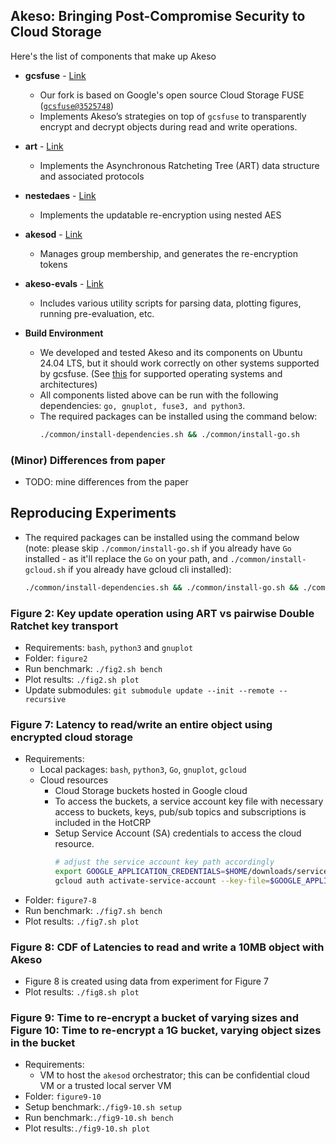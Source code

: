 ## Akeso: Bringing Post-Compromise Security to Cloud Storage

Here's the list of components that make up Akeso
- **gcsfuse** - [Link](https://github.com/etclab/gcsfuse)
  - Our fork is based on Google's open source Cloud Storage FUSE 
  ([`gcsfuse@3525748`](https://github.com/etclab/gcsfuse/commit/3525748)) 
  - Implements Akeso’s strategies on top of `gcsfuse` to transparently encrypt 
  and decrypt objects during read and write operations.
- **art** - [Link](https://github.com/etclab/art)
  - Implements the Asynchronous Ratcheting Tree (ART) data structure and 
  associated protocols
- **nestedaes** - [Link](https://github.com/etclab/nestedaes)
  - Implements the updatable re-encryption using nested AES
- **akesod** - [Link](./akesod/)
  - Manages group membership, and generates the re-encryption tokens
- **akeso-evals** - [Link](https://github.com/etclab/akeso-evals)
  - Includes various utility scripts for parsing data, plotting figures, 
  running pre-evaluation, etc. 

- **Build Environment**
  - We developed and tested Akeso and its components on Ubuntu 24.04 LTS, but it should work correctly on other systems supported by gcsfuse. (See [this](https://cloud.google.com/storage/docs/cloud-storage-fuse/overview#frameworks-os-architectures) for supported operating systems and architectures)
  - All components listed above can be run with the following dependencies: `go, gnuplot, fuse3, and python3`. 
  - The required packages can be installed using the command below: 
    ```bash
    ./common/install-dependencies.sh && ./common/install-go.sh
    ```

### (Minor) Differences from paper
- TODO: mine differences from the paper


## Reproducing Experiments
- The required packages can be installed using the command below (note: please skip `./common/install-go.sh` if you already have `Go` installed - as it'll replace the `Go` on your path, and `./common/install-gcloud.sh` if you already have gcloud cli installed):
  ```bash
  ./common/install-dependencies.sh && ./common/install-go.sh && ./common/install-gcloud.sh && source ~/.bashrc
  ``` 

### Figure 2: Key update operation using ART vs pairwise Double Ratchet key transport
- Requirements: `bash`, `python3` and `gnuplot`
- Folder: `figure2`
- Run benchmark: `./fig2.sh bench`
- Plot results: `./fig2.sh plot`
- Update submodules: `git submodule update --init --remote --recursive`

### Figure 7: Latency to read/write an entire object using encrypted cloud storage
- Requirements: 
    - Local packages: `bash`, `python3`, `Go`, `gnuplot`, `gcloud`
    - Cloud resources
      - Cloud Storage buckets hosted in Google cloud
      - To access the buckets, a service account key file with necessary access to buckets, keys, pub/sub topics and subscriptions is included in the HotCRP
      - Setup Service Account (SA) credentials to access the cloud resource.
        ```bash
        # adjust the service account key path accordingly
        export GOOGLE_APPLICATION_CREDENTIALS=$HOME/downloads/serviceAccount-ae-pets25-alice.json
        gcloud auth activate-service-account --key-file=$GOOGLE_APPLICATION_CREDENTIALS
        ```
- Folder: `figure7-8`
- Run benchmark: `./fig7.sh bench`
- Plot results: `./fig7.sh plot`

### Figure 8: CDF of Latencies to read and write a 10MB object with Akeso
- Figure 8 is created using data from experiment for Figure 7
- Plot results: `./fig8.sh plot`

### Figure 9: Time to re-encrypt a bucket of varying sizes and Figure 10: Time to re-encrypt a 1G bucket, varying object sizes in the bucket
- Requirements:
  - VM to host the `akesod` orchestrator; this can be confidential cloud VM or a trusted local server VM
- Folder: `figure9-10`
- Setup benchmark:`./fig9-10.sh setup`
- Run benchmark:`./fig9-10.sh bench`
- Plot results:`./fig9-10.sh plot`

